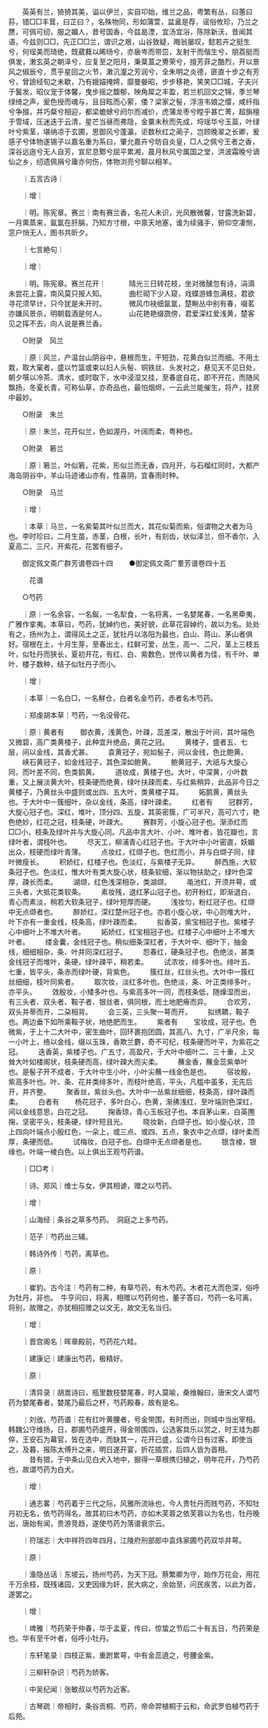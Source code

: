<!-- { "loadSidebar": true } -->
　　英英有兰，猗猗其美，谥以伊兰，实自卭始，维兰之品，粤繁有丛，曰蕙曰荪，错□□丰茸，曰芷曰？，名殊物同，形如蒲萱，盆盝是荐，谣俗攸珍，乃兰之赝，可佩可纫，服之媚人，昔号国香，今兹曷湮，宜汤宜浴，陈除新沃，昔闻其语，今兹则□□，先正□□兰，谓识之艰，山谷致疑，晦翁屡叹，懿若卉之挺生兮，何珵美而琦绝，既葳蕤以晞旸兮，亦扆岑而带岊，友射干而偕生兮，朋荔挺而俱发，潄玄英之朝泽兮，应复至之阳月，秉棻蒕之旉荣兮，擅芳菲之酷烈，开以景风之俶辰兮，贯乎星回之火节，潄沆瀣之芳润兮，全朱明之炎德，匪直十步之有芳兮，曾譣经旬之未歇，乃有娥媌掩嫮，靡曼嫈昭，步步移艳，笑笑□□城，子夫兴于鬒发，昭仪宠于体馨，曳步摇之馥郁，映角犀之丰盈，若兰机回文之锦，季兰琴绿绮之声，爰色授而魂与，且目眩而心萦，倭？梁家之髻，浮渲韦娘之缨，咸纤指兮争掇，并巧粲兮相迎，都梁蟾蜍兮阏尔而减价，虎蒲龙枣兮瞠乎甚亡菁，超旃檀于雪域，压迷迭于云清，星芒当昼而弗隐，金粟未秋而先成，埒瑶华兮玉蘂，叶绿叶兮紫茎，堪纳凉于玄圃，思御风兮蓬瀛，讵数秋红之蔺子，岂顾晚翠之长卿，爰感子兮体物遂锡子以嘉名重为系曰，肇允嘉卉兮昉自炎皇，□人之佩兮王者之香，深谷远迤兮无人自芳，宣尼息鄹兮屈平累湘，晨月秋风兮属国之堂，洪波霜晚兮谪仙之乡，纫遗佩捐兮庸亦何伤，体物浏亮兮聊以相羊。

　　｜五言古诗｜

　　｜增｜

　　｜明。陈宪章。赛兰｜南有赛兰香，名花人未识，光风散微馨，甘露洗新碧，一月熏蒸来，氤氲在肝膈，乃知方寸根，中禀天地塞，谁为续骚手，俯仰空凄恻，窓户悄无人，图书共昕夕。

　　｜七言絶句｜

　　｜增｜

　　｜明。陈宪章。赛兰花开｜
　　　晴光三日转花枝，坐对微醺忽有诗，涓滴未尝花上露，南风莫只报人知。
　　　曲栏砌下少人窥，戏蝶游蜂忽满枝，君欲寻花须早计，只今犹是未开时。
　　　微风巾袂细氤氲，楚畹丛中别有春，啜茗亦嫌风景杀，明朝载酒是何人。
　　　山花艳艳缀旒傍，君爱深红爱浅黄，楚客见之挥不去，向人说是赛兰香。

　　○附录　风兰

　　｜原｜风兰，产温台山阴谷中，悬根而生，干短劲，花黄白似兰而细。不用土栽，取大窠者，盛以竹篮或束以妇人头髻、铜铁丝、头发衬之，悬见天不见日处，朝夕噀以冷茶、清水，或时取下，水中浸湿又挂，至春底自花，即不开花，而随风飘扬，冬夏长青，可称仙草，亦奇品也，最怕烟烬，一云此兰能催生，将产，挂房中最妙。

　　○附录　朱兰

　　｜原｜朱兰，花开似兰，色如渥丹，叶阔而柔，粤种也。

　　○附录　箬兰

　　｜原｜箬兰，叶似箬，花紫，形似兰而无香，四月开，与石榴红同时，大都产海岛阴谷中，羊山马迹诸山亦有，性喜阴，宜春雨时种。

　　○附录　马兰

　　｜增｜

　　｜本草｜马兰，一名紫菊其叶似兰而大，其花似菊而紫，俗谓物之大者为马也。李时珍曰，二月生苗，赤茎，白根，长叶，有刻齿，状似泽兰，但不香尔，入夏高二、三尺，开紫花，花罢有细子。

　　御定佩文斋广群芳谱卷四十四
　　●御定佩文斋广羣芳谱卷四十五

　　　花谱

　　○芍药

　　｜原｜一名余容，一名鋋，一名犁食，一名将离，一名婪尾春，一名黑牵夷，广雅作挛夷。本草曰，芍药，犹婥约也，美好貌，此草花容婥约，故以为名。处处有之，扬州为上，谓得风土之正，犹牡丹以洛阳为最也，白山、蒋山、茅山者俱好。宿根在土，十月生芽，至春出土，红鲜可爱，丛生，高一、二尺，茎上三枝五叶，似牡丹而狭长，夏初开花，有红、白、紫数色，世传以黄者为佳，有千叶、单叶、楼子数种，结子似牡丹子而小。

　　｜增｜

　　｜本草｜一名白□，一名觧仓，白者名金芍药，赤者名木芍药。

　　｜郑虔胡本草｜芍药，一名没骨花。

　　｜原｜黄者有
　　御衣黄，浅黄色，叶疎，蕊差深，散出于叶间，其叶端色又微碧，高广类黄楼子，此种宜升绝品，黄花之冠。
　　黄楼子，盛者五、七层，间以金线，其香尤甚。
　　袁黄冠子，宛如髻子，间以金线，色比鲍黄。
　　峡石黄冠子，如金线冠子，其色深如鲍黄。
　　鲍黄冠子，大祇与大旋心同，而叶差不同，色类鹅黄。
　　道妆成，黄楼子也。大叶，中深黄，小叶数重，又上展淡黄大叶，枝条硬而绝黄，绿叶扶疎而柔，与红紫稍异，此品非今日之黄楼子，乃黄丝头中盛则或出四、五大叶，类黄楼子耳。
　　妬鹅黄，黄丝头也。于大叶中一簇细叶，杂以金线，条高，绿叶疎柔。
　　红者有
　　冠群芳，大旋心冠子也。深红，堆叶，顶分四、五旋，其英密簇，广可半尺，高可六寸，艳色绝妙，红花之冠，枝条硬，叶疎大。
　　赛群芳，小旋心冠子也。渐添红而□□小，枝条及绿叶并与大旋心同。凡品中言大叶、小叶、堆叶者，皆花瓣也，言绿叶者，谓枝叶也。
　　尽天工，柳浦青心红冠子也。于大叶中小叶密直，妖媚出众，枝硬而绿叶青薄。
　　点妆红，红缬子也。色红而小，并与白缬子同，绿叶微瘦长。
　　积娇红，红楼子也。色淡红，与紫楼子无异。
　　醉西施，大软条冠子也。色淡红，惟大叶有类大旋心状，枝条软细，渐以物扶助之，绿叶色深厚，疎长而柔。
　　湖缬，红色浅深相杂，类湖缬。
　　黾池红，开须并萼，或三头者，大抵花类软条。
　　素妆残，退红茅山冠子也。初开粉红，即渐退白，青心而素淡，稍若大软条冠子，绿叶短厚而硬。
　　浅妆匀，粉红冠子也。红缬中无点缬者也。
　　醉娇红，深红楚州冠子也。亦若小旋心状，中心则堆大叶，叶下亦有一重金线，枝条高，绿叶疎而柔。
　　拟香英，紫宝相冠子也。紫楼子心中细叶上不堆大叶者。
　　妬娇红，红宝相冠子也。红楼子心中细叶上不堆大叶者。
　　缕金囊，金线冠子也。稍似细条深红者，于大叶中、细叶下，抽金线，细细相杂，条、叶并同深红冠子。
　　怨春红，硬条冠子也。色绝淡，甚类金线冠子而堆叶，条硬，绿叶疎平，稍若柔。
　　试浓妆，绯多叶也。绯叶五、七重，皆平头，条赤而绿叶硬，背紫色。
　　簇红丝，红丝头也。大叶中一簇红丝细细，枝叶同紫者。
　　取次妆，淡红多叶也。色绝淡，条、叶正类绯多叶，亦平头。
　　效殷妆，小矮多叶也。与紫高多叶一同，而枝条低，随燥湿而出，有三头者、双头者、鞍子者、银丝者，俱同根，而土地肥瘠而异。
　　合欢芳，双头并蒂而开，二朶相背。
　　会三英，三头聚一萼而开。
　　拟绣韀，鞍子也。两边垂下如所乘鞍子状，地绝肥而生。
　　紫者有
　　宝妆成，冠子也。色微紫，于上十二大叶中，密生曲叶，回环裹抱团圆，其高八、九寸，广半尺余，每一小叶上，络以金线，缀以玉珠，香欺兰麝，奇不可纪，枝条硬而叶平，为紫花之冠。
　　迭香英，紫楼子也。广五寸，高盈尺，于大叶中细叶二、三十重，上又耸大叶如楼阁状，枝条硬而高，绿叶疎大而尖柔。
　　蘸金香，蘸金蕊紫单叶也。是髻子开不成者，于大叶中生小叶，小叶尖蘸一线金色是也。
　　宿妆殷，紫高多叶也。叶、条、花并类绯多叶，而枝叶绝高，平头，凡槛中虽多，无先后开，并齐整。
　　聚香丝，紫丝头也。大叶中一丛紫丝细细，枝条高，绿叶疎而柔。
　　白者有
　　杨花冠子，多叶白心，色黄，渐拂浅红，至叶端则色深红，间以金线意思，白花之冠。
　　掬香琼，青心玉板冠子也。本自茅山来，白英圑掬，坚密平头，枝条硬，绿叶短且光。
　　晓妆新，白缬子也。如小旋心状，顶上四向叶端点小殷红色，一朵上，或三点、或四、五点，象衣中之点缬，绿叶柔而厚，条硬而低。
　　试梅妆，白冠子也。白缬中无点缬者是也。
　　银含棱，银缘也。叶端一棱白色。以上俱出王观芍药谱。

　　｜□□考｜

　　｜诗。郑风｜维士与女，伊其相谑，赠之以芍药。

　　｜增｜

　　｜山海经｜条谷之草多芍药。　洞庭之上多芍药。

　　｜范子｜芍药出三辅。

　　｜韩诗外传｜芍药，离草也。

　　｜原｜

　　｜崔豹。古今注｜芍药有二种，有草芍药，有木芍药。木者花大而色深，俗呼为牡丹，非也。　牛亨问曰，将离，相赠以芍药何也，董子答曰，芍药一名可离，将别，故赠之，亦犹相招赠之以文无，故文无名当归。

　　｜增｜

　　｜晋宫阁名｜晖章殿前，芍药花六畦。

　　｜建康记｜建康出芍药，极精好。

　　｜原｜

　　｜清异录｜胡嵩诗曰，瓶里数枝婪尾春，时人莫喻，桑维翰曰，唐宋文人谓芍药为婪尾春者，婪尾乃最后之杯，芍药殿春，故有是名。

　　｜刘攽。芍药谱｜花有红叶黄腰者，号金带围，有时而出，则城中当出宰相。韩魏公守维扬，日，郡圃芍药盛开，得金带围四，公选客具乐以赏之，时王珪为郡倅，王安石为幕官，皆在选中，而缺其一，花开已盛，公谓今日有过客，即使当之，及暮，报陈太傅升之来，明日遂开宴，折花插赏，后四人皆为首相。
　　　昔有猎，于中条山见白犬入地中，掘得一草根携归植之，明年花开，乃芍药也，故谓芍药为白犬。

　　｜增｜

　　｜通志畧｜芍药着于三代之际，风雅所流咏也，今人贵牡丹而贱芍药，不知牡丹初无名，依芍药得名，故其初曰木芍药，亦如木芙蓉之依芙蓉以为名也，牡丹晚出，唐始有闻，贵游竞趋，遂使芍药为落谱衰宗云。

　　｜符瑞志｜大中祥符四年四月，江陵府刑部郎中袁炜家圃芍药双华并萼。

　　｜原｜

　　｜渔隐丛话｜东坡云，扬州芍药，为天下冠。蔡繁卿为守，始作万花会，用花千万余枝，既残诸园，又吏因缘为奸，民大病之，余始至，问民疾苦，以此为首，遂罢之。

　　｜增｜

　　｜埤雅｜芍药荣于仲春，华于孟夏，传曰，惊蛰之节后二十有五日，芍药荣是也。华有至千叶者，俗呼小牡丹。

　　｜东轩笔录｜四枝正紫，重跗累萼，中有金蕊遶之，号腰金紫。

　　｜三柳轩杂识｜芍药为娇客。

　　｜中吴纪闻｜张敏叔以芍药为近客。

　　｜古琴疏｜帝相时，条谷贡桐、芍药，帝命羿植桐于云和，命武罗伯植芍药于后苑。

